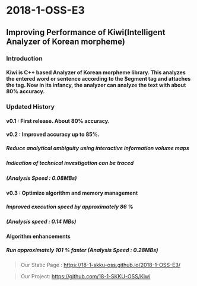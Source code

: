 # 2018-1-OSS-E3
## Improving Performance of Kiwi(Intelligent Analyzer of Korean morpheme)

### Introduction
#### Kiwi is C++ based Analyzer of Korean morpheme library. This analyzes the entered word or sentence according to the Segment tag and attaches the tag. Now in its infancy, the analyzer can analyze the text with about 80% accuracy.

### Updated History
#### v0.1 : First release. About 80% accuracy.
#### v0.2 : Improved accuracy up to 85%.
#####   Reduce analytical ambiguity using interactive information volume maps
#####   Indication of technical investigation can be traced
#####   (Analysis Speed : 0.08MBs)
#### v0.3 : Optimize algorithm and memory management
#####   Improved execution speed by approximately 86 %
#####   (Analysis speed : 0.14 MBs)
#### Algorithm enhancements
#####   Run approximately 101 % faster (Analysis Speed : 0.28MBs)

> Our Static Page : https://18-1-skku-oss.github.io/2018-1-OSS-E3/

> Our Project: https://github.com/18-1-SKKU-OSS/Kiwi

